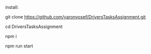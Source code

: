 install:

git clone https://github.com/yaronyosef/DriversTasksAssignment.git

cd DriversTasksAssignment

npm i

npm run start